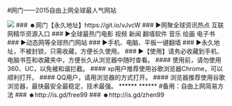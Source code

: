 #网门——2015自由上网全球最人气网站
  <tr>
    <td><a href="https://d1fkkgn0boo3on.cloudfront.net" target="_blank"><img src="https://d1fkkgn0boo3on.cloudfront.net/Up/0WMDT0.jpg" /></a></td>
### ☻网门【永久地址】https://git.io/vJvcW
### ►网聚全球资讯热点 互联网精华资源入口
### ►全球最热门电影 视频 新闻 翻墙软件 音乐 绘画 电子书
### ►动态网等全球热门网站
### ►手机、电脑、平板一键翻墙
### ►永久地址，不被封锁，只需收藏，方便长久使用。
### ►【使用】请务必收藏到手机、电脑书签和收藏夹中，方便长久从浏览器中随时查看。
#### 使用前，请勿使用360、UC，以免被和谐拦截。
#### xp用户推荐使用谷歌浏览器Chrome，可以顺利打开。
#### QQ用户，请用浏览器的方式打开。
#### 浏览器推荐使用谷歌浏览器，最快最安全最稳定，技术最强。 
******
******
#备用：自由上网简易方法
### ☻http://is.gd/free99
### ☻http://is.gd/zhen99


